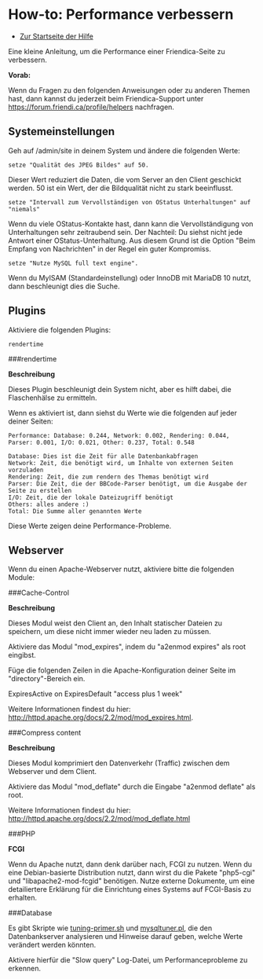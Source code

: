How-to: Performance verbessern
==========

* [Zur Startseite der Hilfe](help)

Eine kleine Anleitung, um die Performance einer Friendica-Seite zu verbessern.

**Vorab:**

Wenn du Fragen zu den folgenden Anweisungen oder zu anderen Themen hast, dann kannst du jederzeit beim Friendica-Support unter https://forum.friendi.ca/profile/helpers nachfragen.

Systemeinstellungen
---------------

Geh auf /admin/site in deinem System und ändere die folgenden Werte:

    setze "Qualität des JPEG Bildes" auf 50.

Dieser Wert reduziert die Daten, die vom Server an den Client geschickt werden. 
50 ist ein Wert, der die Bildqualität nicht zu stark beeinflusst.

    setze "Intervall zum Vervollständigen von OStatus Unterhaltungen" auf "niemals"

Wenn du viele OStatus-Kontakte hast, dann kann die Vervollständigung von Unterhaltungen sehr zeitraubend sein. 
Der Nachteil: Du siehst nicht jede Antwort einer OStatus-Unterhaltung. Aus diesem Grund ist die Option "Beim Empfang von Nachrichten" in der Regel ein guter Kompromiss.

    setze "Nutze MySQL full text engine".

Wenn du MyISAM (Standardeinstellung) oder InnoDB mit MariaDB 10 nutzt, dann beschleunigt dies die Suche.

Plugins
--------

Aktiviere die folgenden Plugins:

    rendertime

###rendertime

**Beschreibung**

Dieses Plugin beschleunigt dein System nicht, aber es hilft dabei, die Flaschenhälse zu ermitteln.

Wenn es aktiviert ist, dann siehst du Werte wie die folgenden auf jeder deiner Seiten:

    Performance: Database: 0.244, Network: 0.002, Rendering: 0.044, Parser: 0.001, I/O: 0.021, Other: 0.237, Total: 0.548

    Database: Dies ist die Zeit für alle Datenbankabfragen
    Network: Zeit, die benötigt wird, um Inhalte von externen Seiten vorzuladen
    Rendering: Zeit, die zum rendern des Themas benötigt wird
    Parser: Die Zeit, die der BBCode-Parser benötigt, um die Ausgabe der Seite zu erstellen
    I/O: Zeit, die der lokale Dateizugriff benötigt
    Others: alles andere :)
    Total: Die Summe aller genannten Werte

Diese Werte zeigen deine Performance-Probleme.

Webserver
----------

Wenn du einen Apache-Webserver nutzt, aktiviere bitte die folgenden Module:

###Cache-Control

**Beschreibung**

Dieses Modul weist den Client an, den Inhalt statischer Dateien zu speichern, um diese nicht immer wieder neu laden zu müssen.

Aktiviere das Modul "mod_expires", indem du "a2enmod expires" als root eingibst.

Füge die folgenden Zeilen in die Apache-Konfiguration deiner Seite im "directory"-Bereich ein.

ExpiresActive on ExpiresDefault "access plus 1 week"

Weitere Informationen findest du hier: http://httpd.apache.org/docs/2.2/mod/mod_expires.html.

###Compress content

**Beschreibung**

Dieses Modul komprimiert den Datenverkehr (Traffic) zwischen dem Webserver und dem Client.

Aktiviere das Modul "mod_deflate" durch die Eingabe "a2enmod deflate" als root.

Weitere Informationen findest du hier: http://httpd.apache.org/docs/2.2/mod/mod_deflate.html


###PHP

**FCGI**

Wenn du Apache nutzt, dann denk darüber nach, FCGI zu nutzen. 
Wenn du eine Debian-basierte Distribution nutzt, dann wirst du die Pakete "php5-cgi" und "libapache2-mod-fcgid" benötigen.
Nutze externe Dokumente, um eine detailiertere Erklärung für die Einrichtung eines Systems auf FCGI-Basis zu erhalten.

###Database

Es gibt Skripte wie [tuning-primer.sh](http://www.day32.com/MySQL/) und [mysqltuner.pl](http://mysqltuner.pl), die den Datenbankserver analysieren und Hinweise darauf geben, welche Werte verändert werden könnten.

Aktivere hierfür die "Slow query" Log-Datei, um Performanceprobleme zu erkennen.
